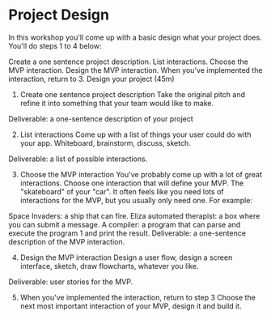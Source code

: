 # Project Design 

In this workshop you'll come up with a basic design what your project does. You'll do steps 1 to 4 below:

Create a one sentence project description.
List interactions.
Choose the MVP interaction.
Design the MVP interaction.
When you've implemented the interaction, return to 3.
Design your project (45m)
1. Create one sentence project description
Take the original pitch and refine it into something that your team would like to make.

Deliverable: a one-sentence description of your project

2. List interactions
Come up with a list of things your user could do with your app. Whiteboard, brainstorm, discuss, sketch.

Deliverable: a list of possible interactions.

3. Choose the MVP interaction
You've probably come up with a lot of great interactions. Choose one interaction that will define your MVP. The "skateboard" of your "car". It often feels like you need lots of interactions for the MVP, but you usually only need one. For example:

Space Invaders: a ship that can fire.
Eliza automated therapist: a box where you can submit a message.
A compiler: a program that can parse and execute the program 1 and print the result.
Deliverable: a one-sentence description of the MVP interaction.

4. Design the MVP interaction
Design a user flow, design a screen interface, sketch, draw flowcharts, whatever you like.

Deliverable: user stories for the MVP.

5. When you've implemented the interaction, return to step 3
Choose the next most important interaction of your MVP, design it and build it.